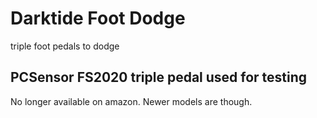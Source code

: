 # Darktide Foot Dodge
triple foot pedals to dodge

## PCSensor FS2020 triple pedal used for testing
No longer available on amazon. Newer models are though.